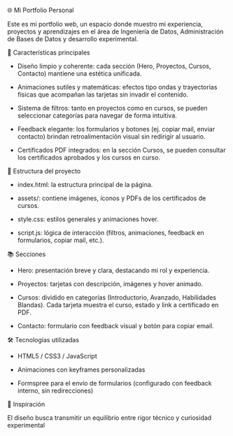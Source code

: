 🌐 Mi Portfolio Personal

Este es mi portfolio web, un espacio donde muestro mi experiencia, proyectos y aprendizajes en el área de Ingeniería de Datos, Administración de Bases de Datos y desarrollo experimental.

🚀 Características principales

- Diseño limpio y coherente: cada sección (Hero, Proyectos, Cursos, Contacto) mantiene una estética unificada.

- Animaciones sutiles y matemáticas: efectos tipo ondas y trayectorias físicas que acompañan las tarjetas sin invadir el contenido.

- Sistema de filtros: tanto en proyectos como en cursos, se pueden seleccionar categorías para navegar de forma intuitiva.

- Feedback elegante: los formularios y botones (ej. copiar mail, enviar contacto) brindan retroalimentación visual sin redirigir al usuario.

- Certificados PDF integrados: en la sección Cursos, se pueden consultar los certificados aprobados y los cursos en curso.

📂 Estructura del proyecto

- index.html: la estructura principal de la página.

- assets/: contiene imágenes, íconos y PDFs de los certificados de cursos.

- style.css: estilos generales y animaciones hover.

- script.js: lógica de interacción (filtros, animaciones, feedback en formularios, copiar mail, etc.).

📚 Secciones

- Hero: presentación breve y clara, destacando mi rol y experiencia.

- Proyectos: tarjetas con descripción, imágenes y hover animado.

- Cursos: dividido en categorías (Introductorio, Avanzado, Habilidades Blandas). Cada tarjeta muestra el curso, estado y link a certificado en PDF.

- Contacto: formulario con feedback visual y botón para copiar email.

🛠️ Tecnologías utilizadas

- HTML5 / CSS3 / JavaScript

- Animaciones con keyframes personalizadas

- Formspree para el envío de formularios (configurado con feedback interno, sin redirecciones)

🎨 Inspiración

El diseño busca transmitir un equilibrio entre rigor técnico y curiosidad experimental
